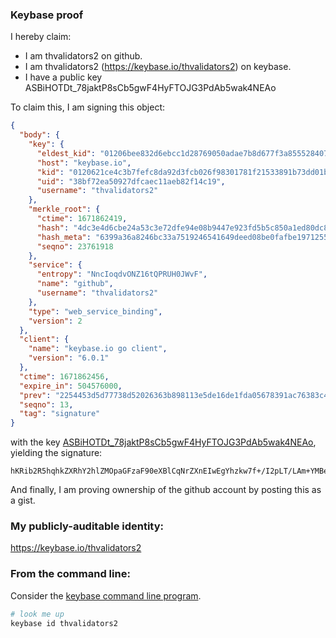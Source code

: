 
### Keybase proof

I hereby claim:

  * I am thvalidators2 on github.
  * I am thvalidators2 (https://keybase.io/thvalidators2) on keybase.
  * I have a public key ASBiHOTDt_78jaktP8sCb5gwF4HyFTOJG3PdAb5wak4NEAo

To claim this, I am signing this object:

```json
{
  "body": {
    "key": {
      "eldest_kid": "01206bee832d6ebcc1d28769050adae7b8d677f3a855528407894a758156b36128bb0a",
      "host": "keybase.io",
      "kid": "0120621ce4c3b7fefc8da92d3fcb026f98301781f21533891b73dd01be706a4e0d100a",
      "uid": "38bf72ea50927dfcaec11aeb82f14c19",
      "username": "thvalidators2"
    },
    "merkle_root": {
      "ctime": 1671862419,
      "hash": "4dc3e4d6cbe24a53c3e72dfe94e08b9447e923fd5b5c850a1ed80dc8d1b8a7aafe943ed4cd04787d0de466e71dcadede0eaf11793330d4fb4e192696f388deeb",
      "hash_meta": "6399a36a8246bc33a7519246541649deed08be0fafbe1971255d2870d5a955a3",
      "seqno": 23761918
    },
    "service": {
      "entropy": "NncIoqdvONZ16tQPRUH0JWvF",
      "name": "github",
      "username": "thvalidators2"
    },
    "type": "web_service_binding",
    "version": 2
  },
  "client": {
    "name": "keybase.io go client",
    "version": "6.0.1"
  },
  "ctime": 1671862456,
  "expire_in": 504576000,
  "prev": "2254453d5d77738d52026363b898113e5de16de1fda05678391ac76383c47982",
  "seqno": 13,
  "tag": "signature"
}
```

with the key [ASBiHOTDt_78jaktP8sCb5gwF4HyFTOJG3PdAb5wak4NEAo](https://keybase.io/thvalidators2), yielding the signature:

```
hKRib2R5hqhkZXRhY2hlZMOpaGFzaF90eXBlCqNrZXnEIwEgYhzkw7f+/I2pLT/LAm+YMBeB8hUziRtz3QG+cGpODRAKp3BheWxvYWTESpcCDcQgIlRFPV13c41SAmNjuJgRPl3hbeH9oFZ4ORrHY4PEeYLEIIGoUp4yhDB0otSXsIcLnF+6uvUWtb2LVQC5oWfxCOjMAgHCo3NpZ8RAf/Xamc/PFrrM7zPWlZAPEX54vJWLueqqj4OFQnrE8nMBBJi55BRb8jBgVIIAxHmY83eZAwLsoiqoQX6lKnRbB6hzaWdfdHlwZSCkaGFzaIKkdHlwZQildmFsdWXEIL5uo1JzBPE3dtaR6xu5uqDUmxm0egAGFC49aiL8VZmAo3RhZ80CAqd2ZXJzaW9uAQ==

```

And finally, I am proving ownership of the github account by posting this as a gist.

### My publicly-auditable identity:

https://keybase.io/thvalidators2

### From the command line:

Consider the [keybase command line program](https://keybase.io/download).

```bash
# look me up
keybase id thvalidators2
```
